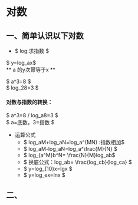 # 对数

## 一、简单认识以下对数

- $ log:求指数 $ 

$ y=log_ax$ <br>
** a 的y次幂等于x ** <br>

$ a^3=8 $ <br> 
$ log_28=3 $ <br>

#### 对数与指数的转换： 
$ a^3=8 / log_a8=3 $ <br>
$ a=底数，3=指数 $ 
- 运算公式
  * $ log_aM+log_aN=log_a^{MN} :指数相加$ <br>
  * $ log_aM-log_aN=log_a^\frac{M}{N}  $ 
  * $ log_{a^M}b^N= \frac{N}{M}log_ab$ 
  * $ 换底公式：log_ab= \frac{log_cb}{log_ca} $ 
  * $ y=log_{10}x=lgx $ 
  * $ y=log_ex=lnx $ 

## 二、
